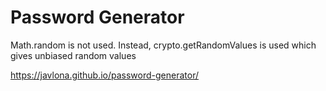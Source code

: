 # Password Generator

Math.random is not used. Instead, crypto.getRandomValues is used which gives unbiased random values

https://javlona.github.io/password-generator/
